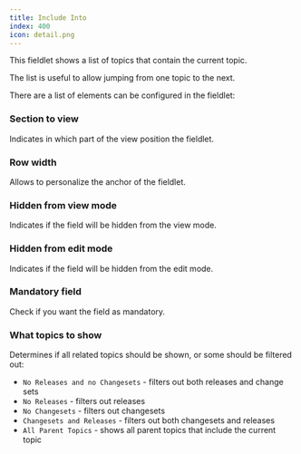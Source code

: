 ```yaml
---
title: Include Into
index: 400
icon: detail.png
---
```


This fieldlet shows a list of topics that contain the current topic.

The list is useful to allow jumping from one topic to the next.

There are a list of elements can be configured in the fieldlet:

### Section to view

Indicates in which part of the view position the fieldlet.

### Row width

Allows to personalize the anchor of the fieldlet.

### Hidden from view mode

Indicates if the field will be hidden from the view mode.

### Hidden from edit mode

Indicates if the field will be hidden from the edit mode.

### Mandatory field

Check if you want the field as mandatory.

### What topics to show

Determines if all related topics should be shown, or some should be filtered out:

- `No Releases and no Changesets` - filters out both releases and change sets
- `No Releases`  - filters out releases
- `No Changesets` - filters out changesets
- `Changesets and Releases` - filters out both changesets and releases
- `All Parent Topics` - shows all parent topics that include the current topic

